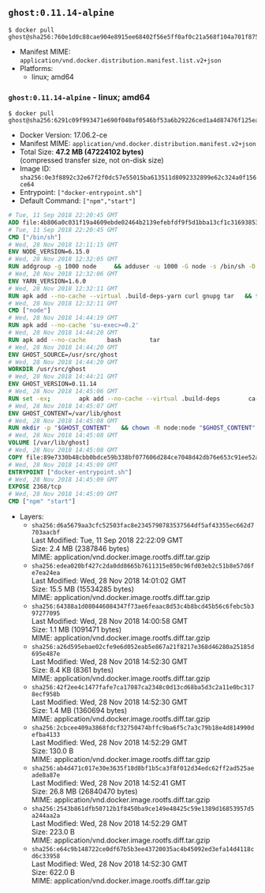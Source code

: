## `ghost:0.11.14-alpine`

```console
$ docker pull ghost@sha256:760e1d0c88cae904e8915ee68402f56e5ff0af0c21a568f104a701f8751c0275
```

-	Manifest MIME: `application/vnd.docker.distribution.manifest.list.v2+json`
-	Platforms:
	-	linux; amd64

### `ghost:0.11.14-alpine` - linux; amd64

```console
$ docker pull ghost@sha256:6291c09f993471e690f040af0546bf53a6b29226ced1a4d87476f125ea2e7859
```

-	Docker Version: 17.06.2-ce
-	Manifest MIME: `application/vnd.docker.distribution.manifest.v2+json`
-	Total Size: **47.2 MB (47224102 bytes)**  
	(compressed transfer size, not on-disk size)
-	Image ID: `sha256:0e3f8892c32e67f2f0dc57e55015ba613511d8092332899e62c324a0f156ce64`
-	Entrypoint: `["docker-entrypoint.sh"]`
-	Default Command: `["npm","start"]`

```dockerfile
# Tue, 11 Sep 2018 22:20:45 GMT
ADD file:4b806a0c031f19a4609ebde02464b2139efebfdf9f5d1bba13cf1c316938530d in / 
# Tue, 11 Sep 2018 22:20:45 GMT
CMD ["/bin/sh"]
# Wed, 28 Nov 2018 12:11:15 GMT
ENV NODE_VERSION=6.15.0
# Wed, 28 Nov 2018 12:32:05 GMT
RUN addgroup -g 1000 node     && adduser -u 1000 -G node -s /bin/sh -D node     && apk add --no-cache         libstdc++     && apk add --no-cache --virtual .build-deps         binutils-gold         curl         g++         gcc         gnupg         libgcc         linux-headers         make         python   && for key in     94AE36675C464D64BAFA68DD7434390BDBE9B9C5     FD3A5288F042B6850C66B31F09FE44734EB7990E     71DCFD284A79C3B38668286BC97EC7A07EDE3FC1     DD8F2338BAE7501E3DD5AC78C273792F7D83545D     C4F0DFFF4E8C1A8236409D08E73BC641CC11F4C8     B9AE9905FFD7803F25714661B63B535A4C206CA9     56730D5401028683275BD23C23EFEFE93C4CFFFE     77984A986EBC2AA786BC0F66B01FBB92821C587A     8FCCA13FEF1D0C2E91008E09770F7A9A5AE15600   ; do     gpg --batch --keyserver hkp://p80.pool.sks-keyservers.net:80 --recv-keys "$key" ||     gpg --batch --keyserver hkp://ipv4.pool.sks-keyservers.net --recv-keys "$key" ||     gpg --batch --keyserver hkp://pgp.mit.edu:80 --recv-keys "$key" ;   done     && curl -fsSLO --compressed "https://nodejs.org/dist/v$NODE_VERSION/node-v$NODE_VERSION.tar.xz"     && curl -fsSLO --compressed "https://nodejs.org/dist/v$NODE_VERSION/SHASUMS256.txt.asc"     && gpg --batch --decrypt --output SHASUMS256.txt SHASUMS256.txt.asc     && grep " node-v$NODE_VERSION.tar.xz\$" SHASUMS256.txt | sha256sum -c -     && tar -xf "node-v$NODE_VERSION.tar.xz"     && cd "node-v$NODE_VERSION"     && ./configure     && make -j$(getconf _NPROCESSORS_ONLN)     && make install     && apk del .build-deps     && cd ..     && rm -Rf "node-v$NODE_VERSION"     && rm "node-v$NODE_VERSION.tar.xz" SHASUMS256.txt.asc SHASUMS256.txt
# Wed, 28 Nov 2018 12:32:06 GMT
ENV YARN_VERSION=1.6.0
# Wed, 28 Nov 2018 12:32:11 GMT
RUN apk add --no-cache --virtual .build-deps-yarn curl gnupg tar   && for key in     6A010C5166006599AA17F08146C2130DFD2497F5   ; do     gpg --batch --keyserver hkp://p80.pool.sks-keyservers.net:80 --recv-keys "$key" ||     gpg --batch --keyserver hkp://ipv4.pool.sks-keyservers.net --recv-keys "$key" ||     gpg --batch --keyserver hkp://pgp.mit.edu:80 --recv-keys "$key" ;   done   && curl -fsSLO --compressed "https://yarnpkg.com/downloads/$YARN_VERSION/yarn-v$YARN_VERSION.tar.gz"   && curl -fsSLO --compressed "https://yarnpkg.com/downloads/$YARN_VERSION/yarn-v$YARN_VERSION.tar.gz.asc"   && gpg --batch --verify yarn-v$YARN_VERSION.tar.gz.asc yarn-v$YARN_VERSION.tar.gz   && mkdir -p /opt   && tar -xzf yarn-v$YARN_VERSION.tar.gz -C /opt/   && ln -s /opt/yarn-v$YARN_VERSION/bin/yarn /usr/local/bin/yarn   && ln -s /opt/yarn-v$YARN_VERSION/bin/yarnpkg /usr/local/bin/yarnpkg   && rm yarn-v$YARN_VERSION.tar.gz.asc yarn-v$YARN_VERSION.tar.gz   && apk del .build-deps-yarn
# Wed, 28 Nov 2018 12:32:11 GMT
CMD ["node"]
# Wed, 28 Nov 2018 14:44:19 GMT
RUN apk add --no-cache 'su-exec>=0.2'
# Wed, 28 Nov 2018 14:44:20 GMT
RUN apk add --no-cache 		bash 		tar
# Wed, 28 Nov 2018 14:44:20 GMT
ENV GHOST_SOURCE=/usr/src/ghost
# Wed, 28 Nov 2018 14:44:20 GMT
WORKDIR /usr/src/ghost
# Wed, 28 Nov 2018 14:44:21 GMT
ENV GHOST_VERSION=0.11.14
# Wed, 28 Nov 2018 14:45:06 GMT
RUN set -ex; 		apk add --no-cache --virtual .build-deps 		ca-certificates 		gcc 		make 		openssl 		python 		unzip 	; 		wget -O ghost.zip "https://github.com/TryGhost/Ghost/releases/download/${GHOST_VERSION}/Ghost-${GHOST_VERSION}.zip"; 	unzip ghost.zip; 		npm install --production; 		apk del .build-deps; 		rm ghost.zip; 	npm cache clean; 	rm -rf /tmp/npm*
# Wed, 28 Nov 2018 14:45:07 GMT
ENV GHOST_CONTENT=/var/lib/ghost
# Wed, 28 Nov 2018 14:45:08 GMT
RUN mkdir -p "$GHOST_CONTENT" 	&& chown -R node:node "$GHOST_CONTENT" 	&& ln -s "$GHOST_CONTENT/config.js" "$GHOST_SOURCE/config.js"
# Wed, 28 Nov 2018 14:45:08 GMT
VOLUME [/var/lib/ghost]
# Wed, 28 Nov 2018 14:45:08 GMT
COPY file:89e7330b48cbb0bdce59b338bf077606d284ce7048d42db76e653c91ee52a54e in /usr/local/bin/ 
# Wed, 28 Nov 2018 14:45:09 GMT
ENTRYPOINT ["docker-entrypoint.sh"]
# Wed, 28 Nov 2018 14:45:09 GMT
EXPOSE 2368/tcp
# Wed, 28 Nov 2018 14:45:09 GMT
CMD ["npm" "start"]
```

-	Layers:
	-	`sha256:d6a5679aa3cfc52503fac8e2345790783537564df5af43355ec662d7703aacbf`  
		Last Modified: Tue, 11 Sep 2018 22:22:09 GMT  
		Size: 2.4 MB (2387846 bytes)  
		MIME: application/vnd.docker.image.rootfs.diff.tar.gzip
	-	`sha256:edea020bf427c2da0dd8665b7611315e850c96fd03eb2c51b8e57d6fe7ea24ea`  
		Last Modified: Wed, 28 Nov 2018 14:01:02 GMT  
		Size: 15.5 MB (15534285 bytes)  
		MIME: application/vnd.docker.image.rootfs.diff.tar.gzip
	-	`sha256:64388a1d080446084347f73ae6feaac8d53c4b8bcd45b56c6febc5b397277095`  
		Last Modified: Wed, 28 Nov 2018 14:00:58 GMT  
		Size: 1.1 MB (1091471 bytes)  
		MIME: application/vnd.docker.image.rootfs.diff.tar.gzip
	-	`sha256:a26d595ebae02cfe9e6d052eab5e867a21f8217e368d46280a25185d695e487e`  
		Last Modified: Wed, 28 Nov 2018 14:52:30 GMT  
		Size: 8.4 KB (8361 bytes)  
		MIME: application/vnd.docker.image.rootfs.diff.tar.gzip
	-	`sha256:42f2ee4c1477fafe7ca17087ca2348c0d13cd68ba5d3c2a11e0bc3178ecf958b`  
		Last Modified: Wed, 28 Nov 2018 14:52:30 GMT  
		Size: 1.4 MB (1360694 bytes)  
		MIME: application/vnd.docker.image.rootfs.diff.tar.gzip
	-	`sha256:2cbcee409a3868fdcf32750474bffc9ba6f5c7a3c79b18e4d814990defba4133`  
		Last Modified: Wed, 28 Nov 2018 14:52:29 GMT  
		Size: 130.0 B  
		MIME: application/vnd.docker.image.rootfs.diff.tar.gzip
	-	`sha256:ab4d471c017e30e3635f18d8bf1b5ca3f8f012d34edc62ff2ad525aeade8a87e`  
		Last Modified: Wed, 28 Nov 2018 14:52:41 GMT  
		Size: 26.8 MB (26840470 bytes)  
		MIME: application/vnd.docker.image.rootfs.diff.tar.gzip
	-	`sha256:2543b861dfb50712b1f8450ba9ce149e48425c59e1389d16853957d5a244aa2a`  
		Last Modified: Wed, 28 Nov 2018 14:52:29 GMT  
		Size: 223.0 B  
		MIME: application/vnd.docker.image.rootfs.diff.tar.gzip
	-	`sha256:e64c9b148722ce0df67b5b3ee43720035ac4b45092ed3efa14d4118cd6c33958`  
		Last Modified: Wed, 28 Nov 2018 14:52:30 GMT  
		Size: 622.0 B  
		MIME: application/vnd.docker.image.rootfs.diff.tar.gzip
